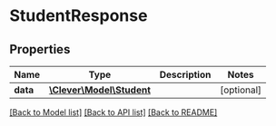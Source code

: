 # StudentResponse

## Properties
Name | Type | Description | Notes
------------ | ------------- | ------------- | -------------
**data** | [**\Clever\Model\Student**](Student.md) |  | [optional] 

[[Back to Model list]](README.md#documentation-for-models) [[Back to API list]](README.md#documentation-for-api-endpoints) [[Back to README]](README.md)


